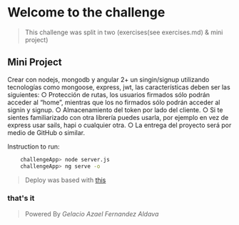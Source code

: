 # Welcome to the challenge 

>This challenge was split in two (exercises(see exercises.md) & mini project)

## Mini Project

Crear con nodejs, mongodb y angular 2+ un singin/signup utilizando
tecnologías como mongoose, express, jwt, las características deben ser las
siguientes:
○ Protección de rutas, los usuarios firmados sólo podrán acceder al
“home”, mientras que los no firmados sólo podrán acceder al signin y
signup.
○ Almacenamiento del token por lado del cliente.
○ Si te sientes familiarizado con otra librería puedes usarla, por ejemplo
en vez de express usar sails, hapi o cualquier otra.
○ La entrega del proyecto será por medio de GitHub o similar.

Instruction to run:

``` bash
    challengeApp> node server.js
    challengeApp> ng serve -o
```
> Deploy was based with [this](https://devcenter.heroku.com/articles/mean-apps-restful-api)

### that's it

> Powered By *Gelacio Azael Fernandez Aldava*
